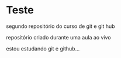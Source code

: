 # Teste
 segundo repositório do curso de git e git hub

 repositório criado durante uma aula ao vivo
 
 estou estudando git e github...
